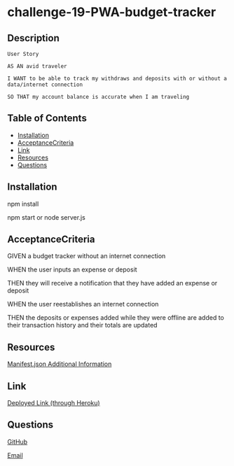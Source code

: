 # challenge-19-PWA-budget-tracker
## Description
  `User Story`

    AS AN avid traveler

    I WANT to be able to track my withdraws and deposits with or without a data/internet connection

    SO THAT my account balance is accurate when I am traveling


  ## Table of Contents 
  * [Installation](#installation)
  * [AcceptanceCriteria](#acceptancecriteria)
  * [Link](#link)
  * [Resources](#resources)
  * [Questions](#questions)
    

  ## Installation
  npm install

  npm start or node server.js

  ## AcceptanceCriteria

  GIVEN a budget tracker without an internet connection

  WHEN the user inputs an expense or deposit

  THEN they will receive a notification that they have added an expense or deposit
  
  WHEN the user reestablishes an internet connection
  
  THEN the deposits or expenses added while they were offline are added to their transaction history and their totals are updated


  ## Resources
  [Manifest.json Additional Information](https://web.dev/add-manifest/)

  ## Link
  [Deployed Link (through Heroku)]()

  ## Questions
  [GitHub](https://github.com/jerismith32)
  
  [Email](jerismith32@gmail.com)


